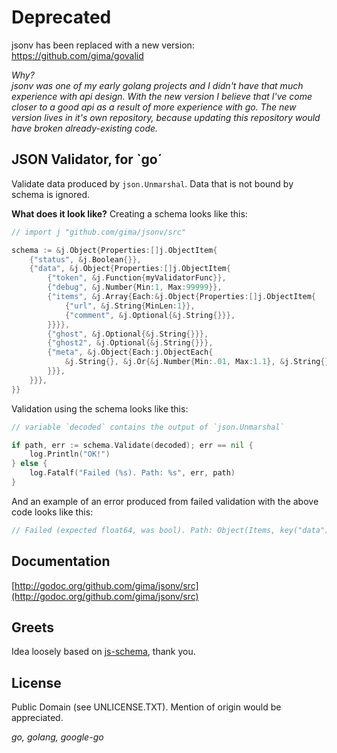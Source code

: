 # Deprecated

jsonv has been replaced with a new version:  
https://github.com/gima/govalid

*Why?*  
*jsonv was one of my early golang projects and I didn't have that much experience with api design. With the new version I believe that I've come closer to a good api as a result of more experience with go. The new version lives in it's own repository, because updating this repository would have broken already-existing code.*


## JSON Validator, for `go´

Validate data produced by `json.Unmarshal`. Data that is not bound by schema is ignored.

**What does it look like?** Creating a schema looks like this:

```go
// import j "github.com/gima/jsonv/src"

schema := &j.Object{Properties:[]j.ObjectItem{
    {"status", &j.Boolean{}},
    {"data", &j.Object{Properties:[]j.ObjectItem{
        {"token", &j.Function{myValidatorFunc}},
        {"debug", &j.Number{Min:1, Max:99999}},
        {"items", &j.Array{Each:&j.Object{Properties:[]j.ObjectItem{
            {"url", &j.String{MinLen:1}},
            {"comment", &j.Optional{&j.String{}}},
        }}}},
        {"ghost", &j.Optional{&j.String{}}},
        {"ghost2", &j.Optional{&j.String{}}},
        {"meta", &j.Object{Each:j.ObjectEach{
            &j.String{}, &j.Or{&j.Number{Min:.01, Max:1.1}, &j.String{}},
        }}},
    }}},
}}
```

Validation using the schema looks like this:

```go
// variable `decoded` contains the output of `json.Unmarshal`

if path, err := schema.Validate(decoded); err == nil {
    log.Println("OK!")
} else {
    log.Fatalf("Failed (%s). Path: %s", err, path)
}
```

And an example of an error produced from failed validation with the above code looks like this:

```go
// Failed (expected float64, was bool). Path: Object(Items, key("data").Value)->Object(Items, key("debug").Value)->Number
```

## Documentation
[http://godoc.org/github.com/gima/jsonv/src](http://godoc.org/github.com/gima/jsonv/src)

## Greets
Idea loosely based on [js-schema](https://github.com/molnarg/js-schema), thank you.

## License

Public Domain (see UNLICENSE.TXT). Mention of origin would be appreciated.

*go, golang, google-go*
